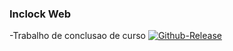 ### Inclock Web ###
-Trabalho de conclusao de curso
[![Github-Release](https://img.shields.io/github/release/filoe/cscore.svg)](https://github.com/filoe/cscore/releases)
